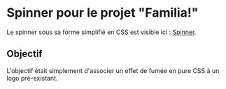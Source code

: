 # Spinner pour le projet "Familia!"

Le spinner sous sa forme simplifié en CSS est visible ici :  [Spinner](https://jeed0.github.io/spinner-familia-project "Spinner").

## Objectif

L'objectif était simplement d'associer un effet de fumée en pure CSS à un logo pré-existant. 
